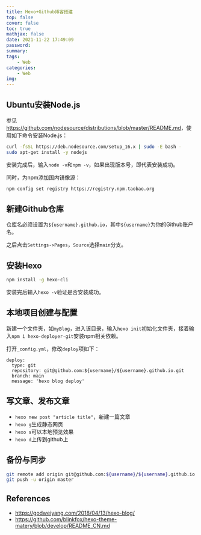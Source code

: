 ```yaml
---
title: Hexo+Github博客搭建
top: false
cover: false
toc: true
mathjax: false
date: 2021-11-22 17:49:09
password:
summary:
tags:
    - Web
categories:
    - Web
img:
---
```


## Ubuntu安装Node.js
参见<https://github.com/nodesource/distributions/blob/master/README.md>，使用如下命令安装Node.js：
```bash
curl -fsSL https://deb.nodesource.com/setup_16.x | sudo -E bash -
sudo apt-get install -y nodejs
```
安装完成后，输入`node -v`和`npm -v`，如果出现版本号，即代表安装成功。

同时，为npm添加国内镜像源：
```bash
npm config set registry https://registry.npm.taobao.org
```

## 新建Github仓库
仓库名必须设置为`${username}.github.io`，其中`${username}`为你的Github账户名。

之后点击`Settings->Pages`，`Source`选择`main`分支。

## 安装Hexo
```bash
npm install -g hexo-cli
```
安装完后输入`hexo -v`验证是否安装成功。

## 本地项目创建与配置
新建一个文件夹，如`myBlog`，进入该目录，输入`hexo init`初始化文件夹，接着输入`npm i hexo-deployer-git`安装npm相关依赖。

打开`_config.yml`，修改`deploy`项如下：
```
deploy:
  type: git
  repository: git@github.com:${username}/${username}.github.io.git
  branch: main
  message: 'hexo blog deploy'
```

## 写文章、发布文章
+ `hexo new post "article title"`，新建一篇文章
+ `hexo g`生成静态网页
+ `hexo s`可以本地预览效果
+ `hexo d`上传到github上


## 备份与同步
```bash
git remote add origin git@github.com:${username}/${username}.github.io.git
git push -u origin master
```


## References
+ <https://godweiyang.com/2018/04/13/hexo-blog/>
+ <https://github.com/blinkfox/hexo-theme-matery/blob/develop/README_CN.md>
